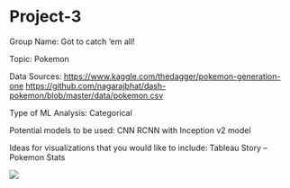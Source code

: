 # Project-3
Group Name:
Got to catch ‘em all!

Topic: 
Pokemon

Data Sources:
https://www.kaggle.com/thedagger/pokemon-generation-one
https://github.com/nagarajbhat/dash-pokemon/blob/master/data/pokemon.csv


Type of ML Analysis:
Categorical 

Potential models to be used:
CNN
RCNN with Inception v2 model



Ideas for visualizations that you would like to include:
Tableau Story – 
	Pokemon Stats
<div class='tableauPlaceholder' id='viz1611361982316' style='position: relative'><noscript><a href='#'><img alt=' ' src='https:&#47;&#47;public.tableau.com&#47;static&#47;images&#47;YW&#47;YWX53RKDG&#47;1_rss.png' style='border: none' /></a></noscript><object class='tableauViz'  style='display:none;'><param name='host_url' value='https%3A%2F%2Fpublic.tableau.com%2F' /> <param name='embed_code_version' value='3' /> <param name='path' value='shared&#47;YWX53RKDG' /> <param name='toolbar' value='no' /><param name='static_image' value='https:&#47;&#47;public.tableau.com&#47;static&#47;images&#47;YW&#47;YWX53RKDG&#47;1.png' /> <param name='animate_transition' value='yes' /><param name='display_static_image' value='yes' /><param name='display_spinner' value='yes' /><param name='display_overlay' value='yes' /><param name='display_count' value='yes' /><param name='language' value='en' /><param name='filter' value='publish=yes' /></object></div>                <script type='text/javascript'>                    var divElement = document.getElementById('viz1611361982316');                    var vizElement = divElement.getElementsByTagName('object')[0];                    vizElement.style.width='1216px';vizElement.style.height='964px';                    var scriptElement = document.createElement('script');                    scriptElement.src = 'https://public.tableau.com/javascripts/api/viz_v1.js';                    vizElement.parentNode.insertBefore(scriptElement, vizElement);                </script>


